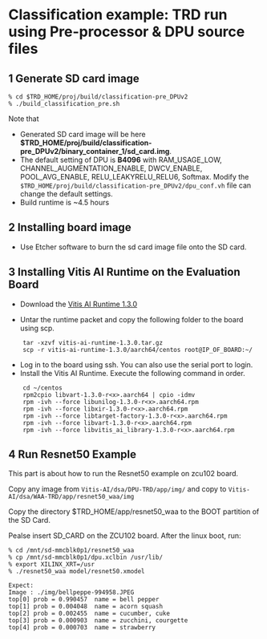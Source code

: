 # Classification example: TRD run using Pre-processor & DPU source files

## 1 Generate SD card image

```
% cd $TRD_HOME/proj/build/classification-pre_DPUv2
% ./build_classification_pre.sh
```
Note that 
- Generated SD card image will be here **$TRD_HOME/proj/build/classification-pre_DPUv2/binary_container_1/sd_card.img**.
- The default setting of DPU is **B4096** with RAM_USAGE_LOW, CHANNEL_AUGMENTATION_ENABLE, DWCV_ENABLE, POOL_AVG_ENABLE, RELU_LEAKYRELU_RELU6, Softmax. Modify the `$TRD_HOME/proj/build/classification-pre_DPUv2/dpu_conf.vh` file can change the default settings.
- Build runtime is ~4.5 hours

## 2 Installing board image
- Use Etcher software to burn the sd card image file onto the SD card.


## 3 Installing Vitis AI Runtime on the Evaluation Board

- Download the [Vitis AI Runtime 1.3.0](https://www.xilinx.com/bin/public/openDownload?filename=vitis-ai-runtime-1.3.0.tar.gz)  
	
- Untar the runtime packet and copy the following folder to the board using scp.
```
	tar -xzvf vitis-ai-runtime-1.3.0.tar.gz
	scp -r vitis-ai-runtime-1.3.0/aarch64/centos root@IP_OF_BOARD:~/
```
- Log in to the board using ssh. You can also use the serial port to login.
- Install the Vitis AI Runtime. Execute the following command in order.
```
	cd ~/centos
    rpm2cpio libvart-1.3.0-r<x>.aarch64 | cpio -idmv
	rpm -ivh --force libunilog-1.3.0-r<x>.aarch64.rpm
	rpm -ivh --force libxir-1.3.0-r<x>.aarch64.rpm
	rpm -ivh --force libtarget-factory-1.3.0-r<x>.aarch64.rpm
	rpm -ivh --force libvart-1.3.0-r<x>.aarch64.rpm
	rpm -ivh --force libvitis_ai_library-1.3.0-r<x>.aarch64.rpm
```
## 4 Run Resnet50 Example
This part is about how to run the Resnet50 example on zcu102 board.

Copy any image from `Vitis-AI/dsa/DPU-TRD/app/img/` and copy to `Vitis-AI/dsa/WAA-TRD/app/resnet50_waa/img` 

Copy the directory $TRD_HOME/app/resnet50_waa to the BOOT partition of the SD Card.

Pealse insert SD_CARD on the ZCU102 board. After the linux boot, run:

```
% cd /mnt/sd-mmcblk0p1/resnet50_waa
% cp /mnt/sd-mmcblk0p1/dpu.xclbin /usr/lib/
% export XILINX_XRT=/usr
% ./resnet50_waa model/resnet50.xmodel

Expect: 
Image : ./img/bellpeppe-994958.JPEG
top[0] prob = 0.990457  name = bell pepper
top[1] prob = 0.004048  name = acorn squash
top[2] prob = 0.002455  name = cucumber, cuke
top[3] prob = 0.000903  name = zucchini, courgette
top[4] prob = 0.000703  name = strawberry

```